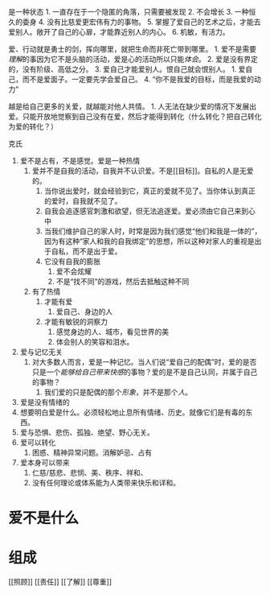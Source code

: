 是一种状态
	1. 一直存在于一个隐匿的角落，只需要被发现
	2. 不会增长
	3. 一种恒久的委身
	4. 没有比慈爱更宏伟有力的事物。
	5. 掌握了爱自己的艺术之后，才能去爱别人。敞开了自己的心扉，才能靠近别人的内心。
	6. 机敏，有活力。

爱、行动就是勇士的剑，挥向哪里，就把生命而非死亡带到哪里。
	1. 爱不是需要*理解*的事因为它不是头脑的活动，爱是心的活动所以只能*体会*。
	2. 爱是没有界定的，没有阶级、高低之分。
	3. 爱自己才能爱别人。恨自己就会恨别人。
		1. 爱自己，而不是爱面子。一定要先学会爱自己。
	4. “你不是我爱的目标，而是我爱的动力”

越是给自己更多的关爱，就越能对他人共情。
	1. 人无法在缺少爱的情况下发展出爱。只能开放地觉察到自己没有在爱，然后才能得到转化（什么转化？把自己转化为爱的转化？）

克氏
1. 爱不是占有，不是感觉。爱是一种热情
	1. 爱并不是自我的活动，自我并不认识爱。不是[[目标]]。自私的人是无爱的。
		1. 当你说出爱时，就会经验到它，真正的爱就不见了。当你体认到真正的爱时，自我就不见了。
		2. 自我会追逐感官刺激和欲望，但无法追逐爱。爱必须由它自己来到心中
		3. 当我们维护自己的家人时，时常是因为我们感觉“他们和我是一体的”，因为有这种“家人和我的自我绑定”的思想，所以这种对家人的重视是出于自私，而不是出于爱。
		4. 它没有自我的膨胀
			1. 爱不会炫耀
			2. 不是“找不同”的游戏，然后去抵触这种不同
	2. 有了热情
		1. 才能有爱
			1. 爱自己、身边的人
		2. 才能有敏锐的洞察力
			1. 感觉身边的人、城市，看见世界的美
			2. 体会别人的笑容和泪水。
2. 爱与记忆无关
	1. 对大多数人而言，爱是一种记忆。当人们说“爱自己的配偶”时，爱的是否只是一个*能够给自己带来快感*的事物？爱的是不是自己认同，并属于自己的事物？
		1. 我们爱的只是配偶的那个*形象*，并不是那个*人*。
3. 爱是没有情绪的
4. 想要明白爱是什么。必须轻松地止息所有情绪、历史。就像它们是有毒的东西。
5. 爱与恐惧、悲伤、孤独、绝望、野心无关。
6. 爱可以转化
	1. 困惑、精神异常问题。消解妒忌、占有
7. 爱本身可以带来
	1. 仁慈/慈悲、悲悯、美、秩序、祥和、
	2. 没有任何理论或体系能为人类带来快乐和详和。
# 爱不是什么
# 组成
[[照顾]] 
[[责任]] 
[[了解]] 
[[尊重]] 